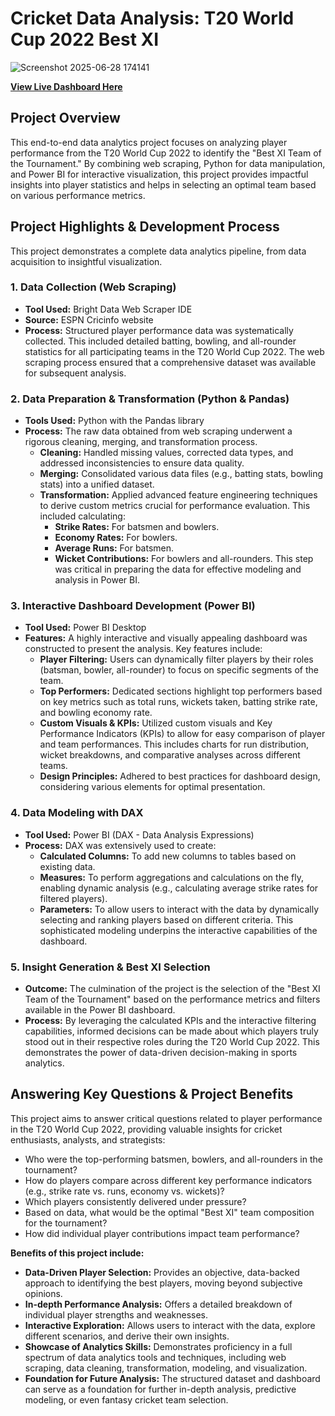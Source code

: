 # Cricket Data Analysis: T20 World Cup 2022 Best XI


![Screenshot 2025-06-28 174141](https://github.com/user-attachments/assets/6d9e7d46-ccd1-4fd4-94e5-c084564d45c5)

[**View Live Dashboard Here**](https://app.powerbi.com/view?r=eyJrIjoiMzBhYTcyMTUtM2FjMC00YjZmLThhNDktNmNlYjAyNjIzY2M2IiwidCI6IjllZjlmNDg5LWUwYTAtNGVlYi04N2NjLTNhNTI2MTEyZmQwZCIsImMiOjF9)

## Project Overview

This end-to-end data analytics project focuses on analyzing player performance from the T20 World Cup 2022 to identify the "Best XI Team of the Tournament." By combining web scraping, Python for data manipulation, and Power BI for interactive visualization, this project provides impactful insights into player statistics and helps in selecting an optimal team based on various performance metrics.

## Project Highlights & Development Process

This project demonstrates a complete data analytics pipeline, from data acquisition to insightful visualization.

### 1. Data Collection (Web Scraping)

* **Tool Used:** Bright Data Web Scraper IDE
* **Source:** ESPN Cricinfo website
* **Process:** Structured player performance data was systematically collected. This included detailed batting, bowling, and all-rounder statistics for all participating teams in the T20 World Cup 2022. The web scraping process ensured that a comprehensive dataset was available for subsequent analysis.

### 2. Data Preparation & Transformation (Python & Pandas)

* **Tools Used:** Python with the Pandas library
* **Process:** The raw data obtained from web scraping underwent a rigorous cleaning, merging, and transformation process.
    * **Cleaning:** Handled missing values, corrected data types, and addressed inconsistencies to ensure data quality.
    * **Merging:** Consolidated various data files (e.g., batting stats, bowling stats) into a unified dataset.
    * **Transformation:** Applied advanced feature engineering techniques to derive custom metrics crucial for performance evaluation. This included calculating:
        * **Strike Rates:** For batsmen and bowlers.
        * **Economy Rates:** For bowlers.
        * **Average Runs:** For batsmen.
        * **Wicket Contributions:** For bowlers and all-rounders.
    This step was critical in preparing the data for effective modeling and analysis in Power BI.

### 3. Interactive Dashboard Development (Power BI)

* **Tool Used:** Power BI Desktop
* **Features:** A highly interactive and visually appealing dashboard was constructed to present the analysis. Key features include:
    * **Player Filtering:** Users can dynamically filter players by their roles (batsman, bowler, all-rounder) to focus on specific segments of the team.
    * **Top Performers:** Dedicated sections highlight top performers based on key metrics such as total runs, wickets taken, batting strike rate, and bowling economy rate.
    * **Custom Visuals & KPIs:** Utilized custom visuals and Key Performance Indicators (KPIs) to allow for easy comparison of player and team performances. This includes charts for run distribution, wicket breakdowns, and comparative analyses across different teams.
    * **Design Principles:** Adhered to best practices for dashboard design, considering various elements for optimal presentation.

### 4. Data Modeling with DAX

* **Tool Used:** Power BI (DAX - Data Analysis Expressions)
* **Process:** DAX was extensively used to create:
    * **Calculated Columns:** To add new columns to tables based on existing data.
    * **Measures:** To perform aggregations and calculations on the fly, enabling dynamic analysis (e.g., calculating average strike rates for filtered players).
    * **Parameters:** To allow users to interact with the data by dynamically selecting and ranking players based on different criteria. This sophisticated modeling underpins the interactive capabilities of the dashboard.

### 5. Insight Generation & Best XI Selection

* **Outcome:** The culmination of the project is the selection of the "Best XI Team of the Tournament" based on the performance metrics and filters available in the Power BI dashboard.
* **Process:** By leveraging the calculated KPIs and the interactive filtering capabilities, informed decisions can be made about which players truly stood out in their respective roles during the T20 World Cup 2022. This demonstrates the power of data-driven decision-making in sports analytics.

## Answering Key Questions & Project Benefits

This project aims to answer critical questions related to player performance in the T20 World Cup 2022, providing valuable insights for cricket enthusiasts, analysts, and strategists:

* Who were the top-performing batsmen, bowlers, and all-rounders in the tournament?
* How do players compare across different key performance indicators (e.g., strike rate vs. runs, economy vs. wickets)?
* Which players consistently delivered under pressure?
* Based on data, what would be the optimal "Best XI" team composition for the tournament?
* How did individual player contributions impact team performance?

**Benefits of this project include:**

* **Data-Driven Player Selection:** Provides an objective, data-backed approach to identifying the best players, moving beyond subjective opinions.
* **In-depth Performance Analysis:** Offers a detailed breakdown of individual player strengths and weaknesses.
* **Interactive Exploration:** Allows users to interact with the data, explore different scenarios, and derive their own insights.
* **Showcase of Analytics Skills:** Demonstrates proficiency in a full spectrum of data analytics tools and techniques, including web scraping, data cleaning, transformation, modeling, and visualization.
* **Foundation for Future Analysis:** The structured dataset and dashboard can serve as a foundation for further in-depth analysis, predictive modeling, or even fantasy cricket team selection.
